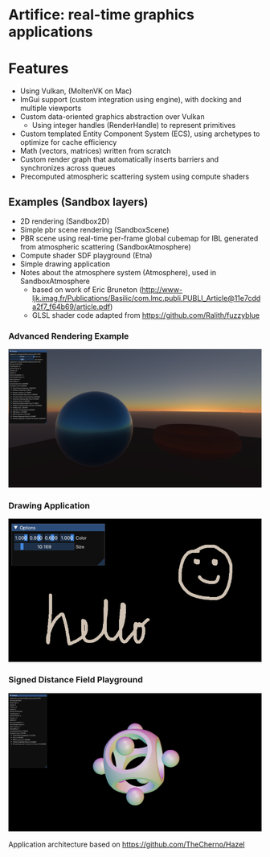 # Artifice: real-time graphics applications

# Features
- Using Vulkan, (MoltenVK on Mac)
- ImGui support (custom integration using engine), with docking and multiple viewports
- Custom data-oriented graphics abstraction over Vulkan
    - Using integer handles (RenderHandle) to represent primitives
- Custom templated Entity Component System (ECS), using archetypes to optimize for cache efficiency
- Math (vectors, matrices) written from scratch
- Custom render graph that automatically inserts barriers and synchronizes across queues
- Precomputed atmospheric scattering system using compute shaders

## **Examples** (Sandbox layers)
- 2D rendering (Sandbox2D)
- Simple pbr scene rendering (SandboxScene)
- PBR scene using real-time per-frame global cubemap for IBL generated from atmospheric scattering (SandboxAtmosphere)
- Compute shader SDF playground (Etna)
- Simple drawing application
- Notes about the atmosphere system (Atmosphere), used in SandboxAtmosphere
    - based on work of Eric Bruneton (http://www-ljk.imag.fr/Publications/Basilic/com.lmc.publi.PUBLI_Article@11e7cdda2f7_f64b69/article.pdf)
    - GLSL shader code adapted from https://github.com/Ralith/fuzzyblue

### Advanced Rendering Example
![Rendering Example](./Screenshots/atmosphere.png)

### Drawing Application
![Drawing Example](./Screenshots/drawing.png)

### Signed Distance Field Playground
![Signed Distance Field Playground Example](./Screenshots/sdf.png)

Application architecture based on https://github.com/TheCherno/Hazel